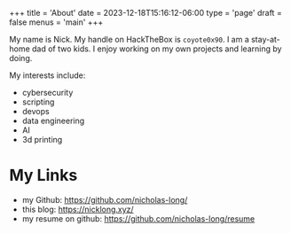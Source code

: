 +++
title = 'About'
date = 2023-12-18T15:16:12-06:00
type = 'page'
draft = false
menus = 'main'
+++

My name is Nick.
My handle on HackTheBox is `coyote0x90`.
I am a stay-at-home dad of two kids.
I enjoy working on my own projects and learning by doing.

My interests include:
- cybersecurity
- scripting
- devops
- data engineering
- AI
- 3d printing

# My Links
- my Github: https://github.com/nicholas-long/
- this blog: https://nicklong.xyz/
- my resume on github: https://github.com/nicholas-long/resume
